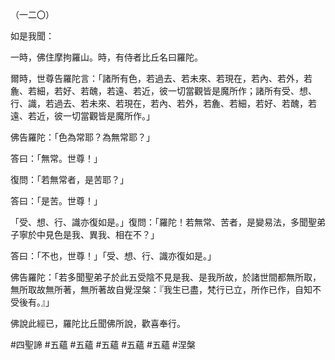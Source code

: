 （一二〇）

如是我聞：

一時，佛住摩拘羅山。時，有侍者比丘名曰羅陀。

爾時，世尊告羅陀言：「諸所有色，若過去、若未來、若現在，若內、若外，若麁、若細，若好、若醜，若遠、若近，彼一切當觀皆是魔所作；諸所有受、想、行、識，若過去、若未來、若現在，若內、若外，若麁、若細，若好、若醜，若遠、若近，彼一切當觀皆是魔所作。」

佛告羅陀：「色為常耶？為無常耶？」

答曰：「無常。世尊！」

復問：「若無常者，是苦耶？」

答曰：「是苦。世尊！」

「受、想、行、識亦復如是。」復問：「羅陀！若無常、苦者，是變易法，多聞聖弟子寧於中見色是我、異我、相在不？」

答曰：「不也，世尊！」「受、想、行、識亦復如是。」

佛告羅陀：「若多聞聖弟子於此五受陰不見是我、是我所故，於諸世間都無所取，無所取故無所著，無所著故自覺涅槃：『我生已盡，梵行已立，所作已作，自知不受後有。』」

佛說此經已，羅陀比丘聞佛所說，歡喜奉行。



#四聖諦
#五蘊
#五蘊
#五蘊
#五蘊
#五蘊
#涅槃
